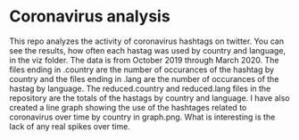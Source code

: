 # Coronavirus analysis

This repo analyzes the activity of coronavirus hashtags on twitter. You can see the results, how often each hastag was used by country and language, in the viz folder. The data is from October 2019 through March 2020. The files ending in .country are the number of occurances of the hashtag by country and the files ending in .lang are the number of occurances of the hastag by language. The reduced.country and reduced.lang files in the repository are the totals of the hastags by country and language. I have also created a line graph showing the use of the hashtages related to coronavirus over time by country in graph.png. What is interesting is the lack of any real spikes over time.
